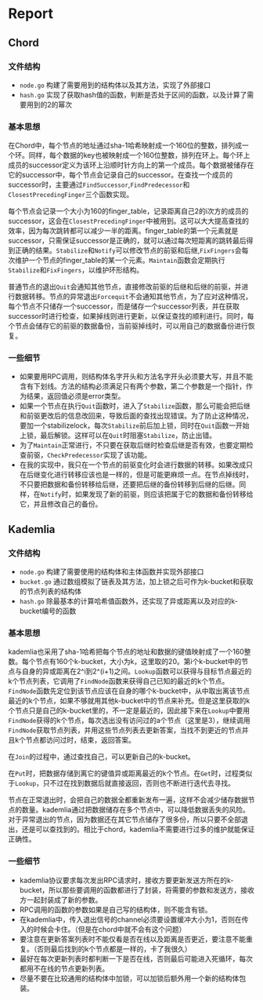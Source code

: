 # Report

## Chord
### 文件结构
- `node.go`  构建了需要用到的结构体以及其方法，实现了外部接口
- `hash.go`  实现了获取hash值的函数，判断是否处于区间的函数，以及计算了需要用到的2的幂次

### 基本思想
在Chord中，每个节点的地址通过sha-1哈希映射成一个160位的整数，排列成一个环。同样，每个数据的key也被映射成一个160位整数，排列在环上。每个环上成员的successor定义为该环上沿顺时针方向上的第一个成员。每个数据被储存在它的successor中，每个节点会记录自己的successor。在查找一个成员的successor时，主要通过`FindSuccessor`,`FindPredecessor`和`ClosestPrecedingFinger`三个函数实现。

每个节点会记录一个大小为160的finger_table，记录距离自己2的i次方的成员的successor，这会在`ClosestPrecedingFinger`中被用到。这可以大大提高查找的效率，因为每次跳转都可以减少一半的距离。finger_table的第一个元素就是successor，只需保证successor是正确的，就可以通过每次短距离的跳转最后得到正确的结果。`Stabilize`和`Notify`可以修改节点的前驱和后继,`FixFingers`会每次维护一个节点的finger_table的某一个元素。`Maintain`函数会定期执行`Stabilize`和`FixFingers`，以维护环形结构。

普通节点的退出`Quit`会通知其他节点，直接修改前驱的后继和后继的前驱，并进行数据转移。节点的异常退出`Forcequit`不会通知其他节点，为了应对这种情况，每个节点不只储存一个successor，而是储存一个successor列表，并在获取successor时进行检查，如果掉线则进行更新，以保证查找的顺利进行。同时，每个节点会储存它的前驱的数据备份，当前驱掉线时，可以用自己的数据备份进行恢复。

### 一些细节
- 如果要用RPC调用，则结构体名字开头和方法名字开头必须要大写，并且不能含有下划线。方法的结构必须满足只有两个参数，第二个参数是一个指针，作为结果，返回值必须是error类型。
- 如果一个节点在执行`Quit`函数时，进入了`Stabilize`函数，那么可能会把后继和前驱更改后的信息改回来，导致后面的查找出现错误。为了防止这种情况，要加一个stabilizelock，每次`Stabilize`前后加上锁，同时在`Quit`函数一开始上锁，最后解锁。这样可以在`Quit`时阻塞`Stabilize`，防止出错。
- 为了`Maintain`正常进行，不只要在获取后继时检查后继是否有效，也要定期检查前驱，`CheckPredecessor`实现了该功能。
- 在我的实现中，我只在一个节点的前驱变化时会进行数据的转移。如果改成只在后继变化进行转移应该也是一样的，但是可能更麻烦一点。在节点掉线时，不只要把数据和备份转移给后继，还要把后继的备份转移到后继的后继。同样，在`Notify`时，如果发现了新的前驱，则应该把属于它的数据和备份转移给它，并且修改自己的备份。


## Kademlia
### 文件结构
- `node.go` 构建了需要使用的结构体和主体函数并实现外部接口
- `bucket.go` 通过数组模拟了链表及其方法，加上锁之后可作为k-bucket和获取的节点列表的结构体
- `hash.go` 除最基本的计算哈希值函数外，还实现了异或距离以及对应的k-bucket编号的函数
### 基本思想
kademlia也采用了sha-1哈希把每个节点的地址和数据的键值映射成了一个160整数。每个节点有160个k-bucket，大小为k，这里取的20。第i个k-bucket中的节点与自身的异或距离在2^i到2^(i+1)之间。`Lookup`函数可以获得与目标节点最近的k个节点列表，它调用了`FindNode`函数来获得自己已知的最近的k个节点。`FindNode`函数先定位到该节点应该在自身的哪个k-bucket中，从中取出离该节点最近的k个节点，如果不够就用其他k-bucket中的节点来补充。但是这里获取的k个节点只是自己的k-bucket里的，不一定是最近的，因此接下来在`Lookup`中要用`FindNode`获得的k个节点，每次选出没有访问过的a个节点（这里是3），继续调用`FindNode`获取节点列表，并用这些节点列表去更新答案，当找不到更近的节点并且k个节点都访问过时，结束，返回答案。

在`Join`的过程中，通过查找自己，可以更新自己的k-bucket。

在`Put`时，把数据存储到离它的键值异或距离最近的k个节点。在`Get`时，过程类似于`Lookup`，只不过在找到数据后就直接返回，否则也不断进行迭代去寻找。

节点在正常退出时，会把自己的数据全都重新发布一遍，这样不会减少储存数据节点的数量。kademlia通过把数据储存在多个节点中，可以降低数据丢失的风险。对于异常退出的节点，因为数据还在其它节点储存了很多份，所以只要不全部退出，还是可以查找到的。相比于chord，kademlia不需要进行过多的维护就能保证正确性。

### 一些细节
- kademlia协议要求每次发出RPC请求时，接收方要更新发送方所在的k-bucket，所以那些要调用的函数都进行了封装，将需要的参数和发送方，接收方一起封装成了新的参数。
- RPC调用的函数的参数如果是自己写的结构体，则不能含有锁。
- 在kademlia中，传入退出信号的channel必须要设置缓冲大小为1，否则在传入的时候会卡住。（但是在chord中就不会有这个问题）
- 要注意在更新答案列表时不能仅看是否在线以及距离是否更近，要注意不能重复。（否则最后找到的k个节点都是一样的，卡了我很久）
- 最好在每次更新列表时都判断一下是否在线，否则最后可能进入死循环，每次都用不在线的节点更新列表。
- 尽量不要在比较通用的结构体中加锁，可以加锁后额外用一个新的结构体包装。